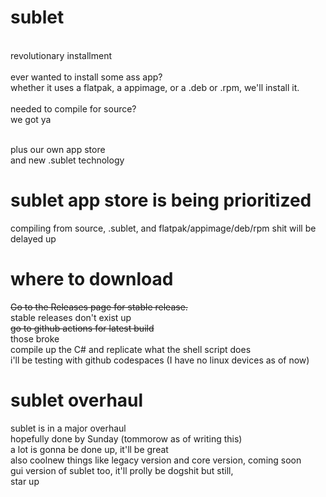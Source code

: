 # sublet
<br>revolutionary installment
<br>
<br>ever wanted to install some ass app?
<br>whether it uses a flatpak, a appimage, or a .deb or .rpm, we'll install it.
<br>
<br>needed to compile for source?
<br>we got ya

<br>plus our own app store
<br>and new .sublet technology

# sublet app store is being prioritized
compiling from source, .sublet, and flatpak/appimage/deb/rpm shit will be delayed up

# where to download
~~Go to the Releases page for stable release.~~
<br>stable releases don't exist up
<br>~~go to github actions for latest build~~
<br> those broke
<br> compile up the C# and replicate what the shell script does
<br> i'll be testing with github codespaces (I have no linux devices as of now)

# sublet overhaul
sublet is in a major overhaul
<br>hopefully done by Sunday (tommorow as of writing this)
<br>a lot is gonna be done up, it'll be great
<br>also coolnew things like legacy version and core version, coming soon
<br>gui version of sublet too, it'll prolly be dogshit but still,
<br>star up
